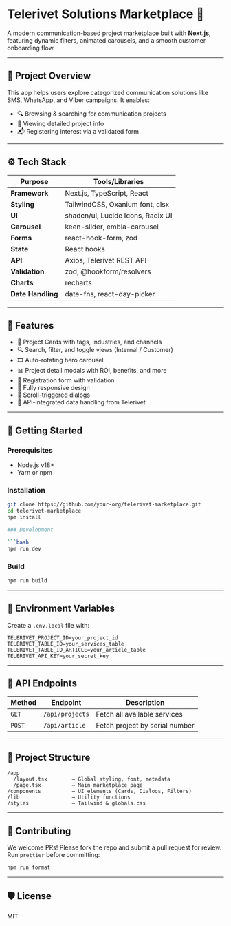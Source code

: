 # Telerivet Solutions Marketplace 🚀

A modern communication-based project marketplace built with **Next.js**, featuring dynamic filters, animated carousels, and a smooth customer onboarding flow.

---

## 📌 Project Overview

This app helps users explore categorized communication solutions like SMS, WhatsApp, and Viber campaigns. It enables:

- 🔍 Browsing & searching for communication projects
- 📄 Viewing detailed project info
- 📬 Registering interest via a validated form

---

## ⚙️ Tech Stack

| Purpose           | Tools/Libraries                   |
| ----------------- | --------------------------------- |
| **Framework**     | Next.js, TypeScript, React        |
| **Styling**       | TailwindCSS, Oxanium font, clsx   |
| **UI**            | shadcn/ui, Lucide Icons, Radix UI |
| **Carousel**      | keen-slider, embla-carousel       |
| **Forms**         | react-hook-form, zod              |
| **State**         | React hooks                       |
| **API**           | Axios, Telerivet REST API         |
| **Validation**    | zod, @hookform/resolvers          |
| **Charts**        | recharts                          |
| **Date Handling** | date-fns, react-day-picker        |

---

## 🧭 Features

- 🧩 Project Cards with tags, industries, and channels
- 🔍 Search, filter, and toggle views (Internal / Customer)
- 🎞️ Auto-rotating hero carousel
- 📊 Project detail modals with ROI, benefits, and more
- 📝 Registration form with validation
- 📱 Fully responsive design
- 🎯 Scroll-triggered dialogs
- 🔁 API-integrated data handling from Telerivet

---

## 🚀 Getting Started

### Prerequisites

- Node.js v18+
- Yarn or npm

### Installation

````bash
git clone https://github.com/your-org/telerivet-marketplace.git
cd telerivet-marketplace
npm install

### Development

```bash
npm run dev

````

### Build

```bash
npm run build

```

---

## 🔐 Environment Variables

Create a `.env.local` file with:

```
TELERIVET_PROJECT_ID=your_project_id
TELERIVET_TABLE_ID=your_services_table
TELERIVET_TABLE_ID_ARTICLE=your_article_table
TELERIVET_API_KEY=your_secret_key

```

---

## 📡 API Endpoints

| Method | Endpoint        | Description                    |
| ------ | --------------- | ------------------------------ |
| `GET`  | `/api/projects` | Fetch all available services   |
| `POST` | `/api/article`  | Fetch project by serial number |

---

## 📂 Project Structure

```
/app
  /layout.tsx        → Global styling, font, metadata
  /page.tsx          → Main marketplace page
/components          → UI elements (Cards, Dialogs, Filters)
/lib                 → Utility functions
/styles              → Tailwind & globals.css

```

---

## 👥 Contributing

We welcome PRs! Please fork the repo and submit a pull request for review. Run `prettier` before committing:

```bash
npm run format

```

---

## 🛡 License

MIT

